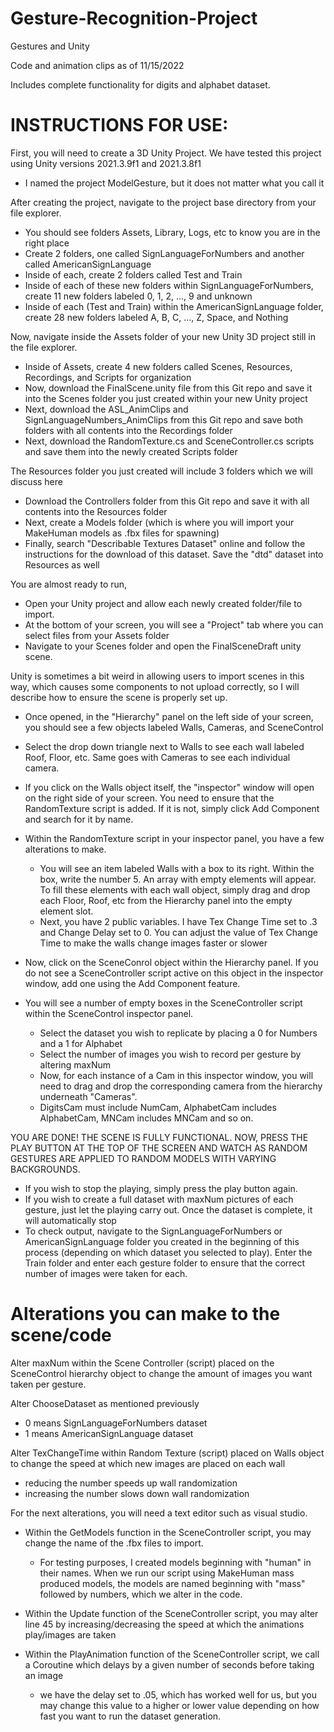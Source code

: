 # Gesture-Recognition-Project

Gestures and Unity

Code and animation clips as of 11/15/2022

Includes complete functionality for digits and alphabet dataset.

# INSTRUCTIONS FOR USE:
First, you will need to create a 3D Unity Project. We have tested this project using Unity versions 2021.3.9f1 and 2021.3.8f1
  - I named the project ModelGesture, but it does not matter what you call it

After creating the project, navigate to the project base directory from your file explorer.
  - You should see folders Assets, Library, Logs, etc to know you are in the right place
  - Create 2 folders, one called SignLanguageForNumbers and another called AmericanSignLanguage
  - Inside of each, create 2 folders called Test and Train
  - Inside of each of these new folders within SignLanguageForNumbers, create 11 new folders labeled 0, 1, 2, ..., 9 and unknown
  - Inside of each (Test and Train) within the AmericanSignLanguage folder, create 28 new folders labeled A, B, C, ..., Z, Space, and Nothing

Now, navigate inside the Assets folder of your new Unity 3D project still in the file explorer. 
  - Inside of Assets, create 4 new folders called Scenes, Resources, Recordings, and Scripts for organization
  - Now, download the FinalScene.unity file from this Git repo and save it into the Scenes folder you just created within your new Unity project
  - Next, download the ASL_AnimClips and SignLanguageNumbers_AnimClips from this Git repo and save both folders with all contents into the Recordings folder
  - Next, download the RandomTexture.cs and SceneController.cs scripts and save them into the newly created Scripts folder

The Resources folder you just created will include 3 folders which we will discuss here
  - Download the Controllers folder from this Git repo and save it with all contents into the Resources folder
  - Next, create a Models folder (which is where you will import your MakeHuman models as .fbx files for spawning)
  - Finally, search "Describable Textures Dataset" online and follow the instructions for the download of this dataset. Save the "dtd" dataset into Resources as well

You are almost ready to run,
  - Open your Unity project and allow each newly created folder/file to import.
  - At the bottom of your screen, you will see a "Project" tab where you can select files from your Assets folder
  - Navigate to your Scenes folder and open the FinalSceneDraft unity scene.

Unity is sometimes a bit weird in allowing users to import scenes in this way, which causes some components to not upload correctly,
so I will describe how to ensure the scene is properly set up.
  - Once opened, in the "Hierarchy" panel on the left side of your screen, you should see a few objects labeled Walls, Cameras, and SceneControl
  - Select the drop down triangle next to Walls to see each wall labeled Roof, Floor, etc. Same goes with Cameras to see each individual camera.
  - If you click on the Walls object itself, the "inspector" window will open on the right side of your screen. You need to ensure that the RandomTexture script is added. If it is not, simply click Add Component and search for it by name.
  - Within the RandomTexture script in your inspector panel, you have a few alterations to make. 
    - You will see an item labeled Walls with a box to its right. Within the box, write the number 5. An array with empty elements will appear. To fill these elements with each wall object, simply drag and drop each Floor, Roof, etc from the Hierarchy panel into the empty element slot.
    - Next, you have 2 public variables. I have Tex Change Time set to .3 and Change Delay set to 0. You can adjust the value of Tex Change Time to make the walls change images faster or slower

  - Now, click on the SceneConrol object within the Hierarchy panel. If you do not see a SceneController script active on this object in the inspector window, add one using the Add Component feature.
  - You will see a number of empty boxes in the SceneController script within the SceneControl inspector panel. 
    - Select the dataset you wish to replicate by placing a 0 for Numbers and a 1 for Alphabet
    - Select the number of images you wish to record per gesture by altering maxNum
    - Now, for each instance of a Cam in this inspector window, you will need to drag and drop the corresponding camera from the hierarchy underneath "Cameras".
    - DigitsCam must include NumCam, AlphabetCam includes AlphabetCam, MNCam includes MNCam and so on.

YOU ARE DONE! THE SCENE IS FULLY FUNCTIONAL. NOW, PRESS THE PLAY BUTTON AT THE TOP OF THE SCREEN AND WATCH AS RANDOM GESTURES ARE APPLIED TO RANDOM MODELS WITH VARYING BACKGROUNDS.
  - If you wish to stop the playing, simply press the play button again.
  - If you wish to create a full dataset with maxNum pictures of each gesture, just let the playing carry out. Once the dataset is complete, it will automatically stop
  - To check output, navigate to the SignLanguageForNumbers or AmericanSignLanguage folder you created in the beginning of this process (depending on which dataset you selected to play). Enter the Train folder and enter each gesture folder to ensure that the correct number of images were taken for each.

# Alterations you can make to the scene/code
Alter maxNum within the Scene Controller (script) placed on the SceneControl hierarchy object to change the amount of images you want taken per gesture.

Alter ChooseDataset as mentioned previously
  - 0 means SignLanguageForNumbers dataset
  - 1 means AmericanSignLanguage dataset

Alter TexChangeTime within Random Texture (script) placed on Walls object to change the speed at which new images are placed on each wall
  - reducing the number speeds up wall randomization
  - increasing the number slows down wall randomization

For the next alterations, you will need a text editor such as visual studio.

  - Within the GetModels function in the SceneController script, you may change the name of the .fbx files to import.
    - For testing purposes, I created models beginning with "human" in their names. When we run our script using MakeHuman mass produced models, the models are named beginning with "mass" followed by numbers, which we alter in the code.
  
  - Within the Update function of the SceneController script, you may alter line 45 by increasing/decreasing the speed at which the animations play/images are taken
  - Within the PlayAnimation function of the SceneController script, we call a Coroutine which delays by a given number of seconds before taking an image
    - we have the delay set to .05, which has worked well for us, but you may change this value to a higher or lower value depending on how fast you want to run the dataset generation.
